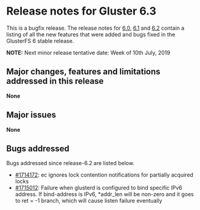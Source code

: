 # Release notes for Gluster 6.3

This is a bugfix release. The release notes for [6.0](6.0.md), [6.1](6.1.md)
and [6.2](6.2.md) contain a listing of all the new features that were added
and bugs fixed in the GlusterFS 6 stable release.

**NOTE:** Next minor release tentative date: Week of 10th July, 2019

## Major changes, features and limitations addressed in this release

**None**

## Major issues

**None**

## Bugs addressed

Bugs addressed since release-6.2 are listed below.

- [#1714172](https://bugzilla.redhat.com/1714172): ec ignores lock contention notifications for partially acquired locks
- [#1715012](https://bugzilla.redhat.com/1715012): Failure when glusterd is configured to bind specific IPv6 address. If bind-address is IPv6, *addr_len will be non-zero and it goes to ret = -1 branch, which will cause listen failure eventually

